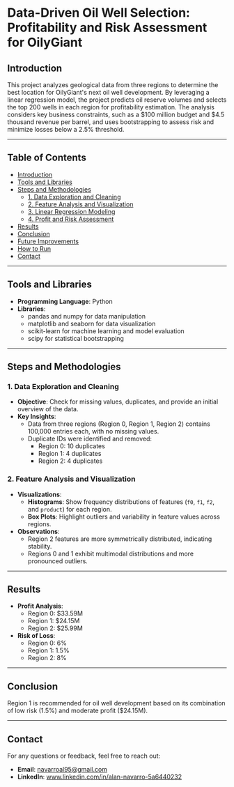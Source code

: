 # **Data-Driven Oil Well Selection: Profitability and Risk Assessment for OilyGiant**

## **Introduction**
This project analyzes geological data from three regions to determine the best location for OilyGiant's next oil well development. By leveraging a linear regression model, the project predicts oil reserve volumes and selects the top 200 wells in each region for profitability estimation. The analysis considers key business constraints, such as a $100 million budget and $4.5 thousand revenue per barrel, and uses bootstrapping to assess risk and minimize losses below a 2.5% threshold.

---

## **Table of Contents**
- [Introduction](#introduction)
- [Tools and Libraries](#tools-and-libraries)
- [Steps and Methodologies](#steps-and-methodologies)
  - [1. Data Exploration and Cleaning](#1-data-exploration-and-cleaning)
  - [2. Feature Analysis and Visualization](#2-feature-analysis-and-visualization)
  - [3. Linear Regression Modeling](#3-linear-regression-modeling)
  - [4. Profit and Risk Assessment](#4-profit-and-risk-assessment)
- [Results](#results)
- [Conclusion](#conclusion)
- [Future Improvements](#future-improvements)
- [How to Run](#how-to-run)
- [Contact](#contact)

---

## **Tools and Libraries**
- **Programming Language**: Python
- **Libraries**:  
  - pandas and numpy for data manipulation
  - matplotlib and seaborn for data visualization
  - scikit-learn for machine learning and model evaluation
  - scipy for statistical bootstrapping

---

## **Steps and Methodologies**

### **1. Data Exploration and Cleaning**
- **Objective**: Check for missing values, duplicates, and provide an initial overview of the data.
- **Key Insights**:
  - Data from three regions (Region 0, Region 1, Region 2) contains 100,000 entries each, with no missing values.
  - Duplicate IDs were identified and removed:  
    - Region 0: 10 duplicates  
    - Region 1: 4 duplicates  
    - Region 2: 4 duplicates  

### **2. Feature Analysis and Visualization**
- **Visualizations**:
  - **Histograms**: Show frequency distributions of features (`f0`, `f1`, `f2`, and `product`) for each region.
  - **Box Plots**: Highlight outliers and variability in feature values across regions.
- **Observations**:
  - Region 2 features are more symmetrically distributed, indicating stability.
  - Regions 0 and 1 exhibit multimodal distributions and more pronounced outliers.

---

## **Results**
- **Profit Analysis**:
  - Region 0: $33.59M  
  - Region 1: $24.15M  
  - Region 2: $25.99M  
- **Risk of Loss**:
  - Region 0: 6%  
  - Region 1: 1.5%  
  - Region 2: 8%  

---

## **Conclusion**
Region 1 is recommended for oil well development based on its combination of low risk (1.5%) and moderate profit ($24.15M).

---

## **Contact**
For any questions or feedback, feel free to reach out:  
- **Email**: navarroal95@gmail.com 
- **LinkedIn**: www.linkedin.com/in/alan-navarro-5a6440232



